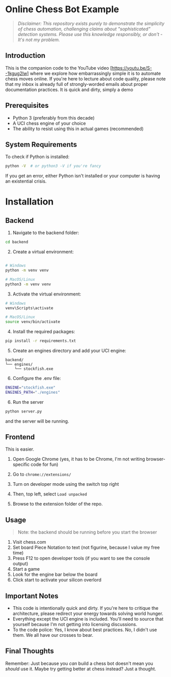 # Online Chess Bot Example

> *Disclaimer: This repository exists purely to demonstrate the simplicity of chess automation, challenging claims about "sophisticated" detection systems. Please use this knowledge responsibly, or don't - It's not my problem.*

## Introduction
This is the companion code to the YouTube video [https://youtu.be/S--1kgug2lw] where we explore how embarrassingly simple it is to automate chess moves online. If you're here to lecture about code quality, please note that my inbox is already full of strongly-worded emails about proper documentation practices. It is quick and dirty, simply a demo

## Prerequisites

- Python 3 (preferably from this decade)
- A UCI chess engine of your choice
- The ability to resist using this in actual games (recommended)

## System Requirements

To check if Python is installed:
```bash
python -V  # or python3 -V if you're fancy
```

If you get an error, either Python isn't installed or your computer is having an existential crisis.

# Installation

## Backend

1. Navigate to the backend folder:

```bash
cd backend
```

2. Create a virtual environment:

```bash

# Windows
python -m venv venv

# MacOS/Linux
python3 -m venv venv
```

3. Activate the virtual environment:

```bash
# Windows
venv\Scripts\activate

# MacOS/Linux
source venv/bin/activate
```


4. Install the required packages:

```bash
pip install -r requirements.txt
```


5. Create an engines directory and add your UCI engine:
```
backend/
└── engines/
    └── stockfish.exe
```

6. Configure the .env file:

```bash
ENGINE="stockfish.exe"
ENGINES_PATH="./engines"
```

6. Run the server

```bash
python server.py
```
and the server will be running.

## Frontend
This is easier.


1. Open Google Chrome (yes, it has to be Chrome, I'm not writing browser-specific code for fun)

2. Go to `chrome://extensions/`

3. Turn on developer mode using the switch top right

4. Then, top left, select `Load unpacked`

5. Browse to the extension folder of the repo.

## Usage

> Note: the backend should be running before you start the browser

1. Visit chess.com
2. Set board Piece Notation to text (not figurine, because I value my free time)
3. Press F12 to open developer tools (if you want to see the console output)
4. Start a game
5. Look for the engine bar below the board
6. Click start to activate your silicon overlord

## Important Notes

* This code is intentionally quick and dirty. If you're here to critique the architecture, please redirect your energy towards solving world hunger.
* Everything except the UCI engine is included. You'll need to source that yourself because I'm not getting into licensing discussions.
* To the code police: Yes, I know about best practices. No, I didn't use them. We all have our crosses to bear.

## Final Thoughts

Remember: Just because you *can* build a chess bot doesn't mean you *should* use it. Maybe try getting better at chess instead? Just a thought.
